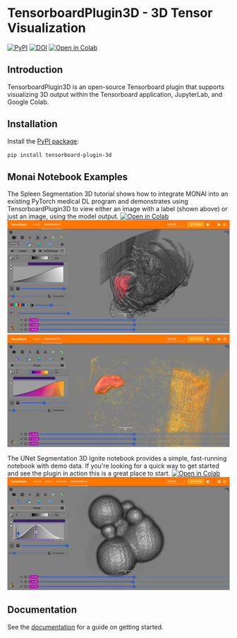 TensorboardPlugin3D - 3D Tensor Visualization
===============================================

[![PyPI](https://img.shields.io/pypi/v/tensorboard-plugin-3d.svg)](https://pypi.python.org/pypi/tensorboard-plugin-3d)
[![DOI](https://zenodo.org/badge/423910165.svg)](https://zenodo.org/badge/latestdoi/423910165)
[![Open in Colab](https://colab.research.google.com/assets/colab-badge.svg)](https://colab.research.google.com/github/KitwareMedical/tensorboard-plugin-3d/blob/main/demo/notebook/unet_segmentation_3d_ignite.ipynb)

Introduction
------------

TensorboardPlugin3D is an open-source Tensorboard plugin that supports
visualizing 3D output within the Tensorboard application, JupyterLab, and
Google Colab.

Installation
------------

Install the [PyPI package](https://pypi.python.org/pypi/tensorboard-plugin-3d):

```sh
pip install tensorboard-plugin-3d
```

Monai Notebook Examples
-----------------
The Spleen Segmentation 3D tutorial shows how to integrate MONAI into an existing PyTorch medical DL program and demonstrates using TensorboardPlugin3D to view either an image with a label (shown above) or just an image, using the model output. [![Open in Colab](https://colab.research.google.com/assets/colab-badge.svg)](https://colab.research.google.com/github/KitwareMedical/tensorboard-plugin-3d/blob/main/demo/notebook/spleen_segmentation_3d.ipynb)
![Spleen Image with Label](demo/notebook/spleen_with_label.png)
![Spleen Output](demo/notebook/spleen_output.png)

The UNet Segmentation 3D Ignite notebook provides a simple, fast-running notebook with demo data. If you're looking for a quick way to get started and see the plugin in action this is a great place to start. [![Open in Colab](https://colab.research.google.com/assets/colab-badge.svg)](https://colab.research.google.com/github/KitwareMedical/tensorboard-plugin-3d/blob/main/demo/notebook/unet_segmentation_3d_ignite.ipynb)
![UNet Output](demo/notebook/unet_output.png)

Documentation
-------------

See the [documentation](https://tensorboardplugin3d.readthedocs.io/en/latest/)
for a guide on getting started.
